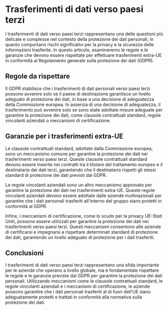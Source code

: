 # Trasferimenti di dati verso paesi terzi

I trasferimenti di dati verso paesi terzi rappresentano una delle questioni più delicate e complesse nel contesto della protezione dei dati personali, in quanto comportano rischi significativi per la privacy e la sicurezza delle informazioni trasferite. In questo articolo, esamineremo le regole e le garanzie che devono essere rispettate per effettuare trasferimenti extra-UE in conformità al Regolamento generale sulla protezione dei dati (GDPR).

## Regole da rispettare

Il GDPR stabilisce che i trasferimenti di dati personali verso paesi terzi possono avvenire solo se il paese di destinazione garantisce un livello adeguato di protezione dei dati, in base a una decisione di adeguatezza della Commissione europea. In assenza di una decisione di adeguatezza, il trasferimento può avvenire solo se sono state adottate misure adeguate per garantire la protezione dei dati, come clausole contrattuali standard, regole vincolanti aziendali o meccanismi di certificazione.

## Garanzie per i trasferimenti extra-UE

Le clausole contrattuali standard, adottate dalla Commissione europea, sono un meccanismo comune per garantire la protezione dei dati nei trasferimenti verso paesi terzi. Queste clausole contrattuali standard devono essere inserite nei contratti tra il titolare del trattamento europeo e il destinatario dei dati terzi, garantendo che il destinatario rispetti gli stessi standard di protezione dei dati previsti dal GDPR.

Le regole vincolanti aziendali sono un altro meccanismo approvato per garantire la protezione dei dati nei trasferimenti extra-UE. Queste regole vincolanti aziendali devono essere adottate dalle aziende multinazionali per garantire che i dati personali trasferiti all'interno del gruppo siano protetti in conformità al GDPR.

Infine, i meccanismi di certificazione, come lo scudo per la privacy UE-Stati Uniti, possono essere utilizzati per garantire la protezione dei dati nei trasferimenti verso paesi terzi. Questi meccanismi consentono alle aziende di certificarsi e impegnarsi a rispettare determinati standard di protezione dei dati, garantendo un livello adeguato di protezione per i dati trasferiti.

## Conclusioni

I trasferimenti di dati verso paesi terzi rappresentano una sfida importante per le aziende che operano a livello globale, ma è fondamentale rispettare le regole e le garanzie previste dal GDPR per garantire la protezione dei dati personali. Utilizzando meccanismi come le clausole contrattuali standard, le regole vincolanti aziendali e i meccanismi di certificazione, le aziende possono garantire che i dati personali trasferiti al di fuori dell'UE siano adeguatamente protetti e trattati in conformità alla normativa sulla protezione dei dati.